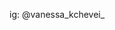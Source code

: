 ig: @vanessa_kchevei_                                                                                                                                                                                                                                        
